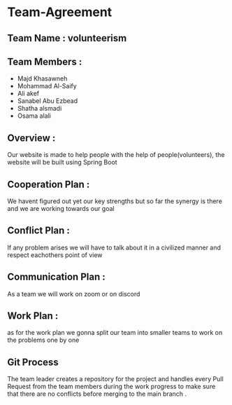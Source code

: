 # Team-Agreement

## Team Name : volunteerism

## Team Members :

- Majd Khasawneh 
- Mohammad Al-Saify
- Ali akef
- Sanabel Abu Ezbead
- Shatha alsmadi
- Osama alali

## Overview :
Our website is made to help people with the help of people(volunteers), the website will be built using Spring Boot

## Cooperation Plan :
We havent figured out yet our key strengths but so far the synergy is there and we are working towards our goal

## Conflict Plan :
If any problem arises we will have to talk about it in a civilized manner and respect eachothers point of view

## Communication Plan :
As a team we will work on zoom or on discord 

## Work Plan : 
as for the work plan we gonna split our team into smaller teams to work on the problems one by one 

## Git Process
The team leader creates a repository for the project and handles every Pull Request from the team members during the work progress to make sure that there are no conflicts before merging to the main branch .
